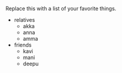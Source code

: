 Replace this with a list of your favorite things.
- relatives
   - akka
   - anna
   - amma
- friends
   * kavi
   * mani
   * deepu
